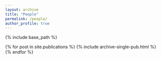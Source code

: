 ```yaml
---
layout: archive
title: "People"
permalink: /people/
author_profile: true
---
```


{% include base_path %}

{% for post in site.publications %}
  {% include archive-single-pub.html %}
{% endfor %}
